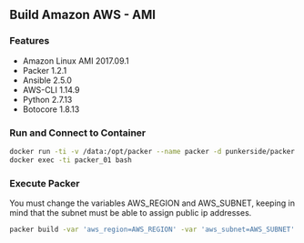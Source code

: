 ## Build Amazon AWS - AMI

### Features

* Amazon Linux AMI 2017.09.1
* Packer 1.2.1
* Ansible 2.5.0
* AWS-CLI 1.14.9
* Python 2.7.13
* Botocore 1.8.13

### Run and Connect to Container

```bash
docker run -ti -v /data:/opt/packer --name packer -d punkerside/packer /bin/bash
docker exec -ti packer_01 bash
```

### Execute Packer

You must change the variables AWS_REGION and AWS_SUBNET, keeping in mind that the subnet must be able to assign public ip addresses.

```bash
packer build -var 'aws_region=AWS_REGION' -var 'aws_subnet=AWS_SUBNET' packer.json
```